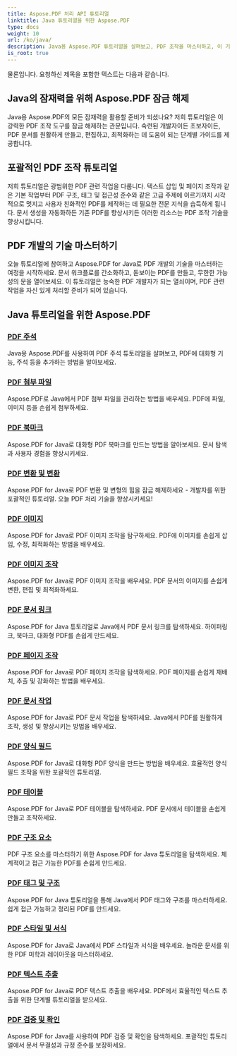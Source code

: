 ```yaml
---
title: Aspose.PDF 처리 API 튜토리얼
linktitle: Java 튜토리얼을 위한 Aspose.PDF
type: docs
weight: 10
url: /ko/java/
description: Java용 Aspose.PDF 튜토리얼을 살펴보고, PDF 조작을 마스터하고, 이 기능을 활용해 원활하게 PDF를 생성, 편집, 최적화하세요.
is_root: true
---
```

물론입니다. 요청하신 제목을 포함한 텍스트는 다음과 같습니다.

## Java의 잠재력을 위해 Aspose.PDF 잠금 해제

Java용 Aspose.PDF의 모든 잠재력을 활용할 준비가 되셨나요? 저희 튜토리얼은 이 강력한 PDF 조작 도구를 잠금 해제하는 관문입니다. 숙련된 개발자이든 초보자이든, PDF 문서를 원활하게 만들고, 편집하고, 최적화하는 데 도움이 되는 단계별 가이드를 제공합니다.

## 포괄적인 PDF 조작 튜토리얼

저희 튜토리얼은 광범위한 PDF 관련 작업을 다룹니다. 텍스트 삽입 및 페이지 조작과 같은 기본 작업부터 PDF 구조, 태그 및 접근성 준수와 같은 고급 주제에 이르기까지 시각적으로 멋지고 사용자 친화적인 PDF를 제작하는 데 필요한 전문 지식을 습득하게 됩니다. 문서 생성을 자동화하든 기존 PDF를 향상시키든 이러한 리소스는 PDF 조작 기술을 향상시킵니다.

## PDF 개발의 기술 마스터하기

오늘 튜토리얼에 참여하고 Aspose.PDF for Java로 PDF 개발의 기술을 마스터하는 여정을 시작하세요. 문서 워크플로를 간소화하고, 돋보이는 PDF를 만들고, 무한한 가능성의 문을 열어보세요. 이 튜토리얼은 능숙한 PDF 개발자가 되는 열쇠이며, PDF 관련 작업을 자신 있게 처리할 준비가 되어 있습니다.

## Java 튜토리얼을 위한 Aspose.PDF

### [PDF 주석](./pdf-annotations/)
Java용 Aspose.PDF를 사용하여 PDF 주석 튜토리얼을 살펴보고, PDF에 대화형 기능, 주석 등을 추가하는 방법을 알아보세요.
### [PDF 첨부 파일](./pdf-attachments/)
Aspose.PDF로 Java에서 PDF 첨부 파일을 관리하는 방법을 배우세요. PDF에 파일, 이미지 등을 손쉽게 첨부하세요.
### [PDF 북마크](./pdf-bookmarks/)
Aspose.PDF for Java로 대화형 PDF 북마크를 만드는 방법을 알아보세요. 문서 탐색과 사용자 경험을 향상시키세요.
### [PDF 변환 및 변환](./pdf-conversion-transformation/)
Aspose.PDF for Java로 PDF 변환 및 변형의 힘을 잠금 해제하세요 - 개발자를 위한 포괄적인 튜토리얼. 오늘 PDF 처리 기술을 향상시키세요!
### [PDF 이미지](./pdf-images/)
Aspose.PDF for Java로 PDF 이미지 조작을 탐구하세요. PDF에 이미지를 손쉽게 삽입, 수정, 최적화하는 방법을 배우세요.
### [PDF 이미지 조작](./pdf-image-manipulation/)
Aspose.PDF for Java로 PDF 이미지 조작을 배우세요. PDF 문서의 이미지를 손쉽게 변환, 편집 및 최적화하세요.
### [PDF 문서 링크](./pdf-document-links/)
Aspose.PDF for Java 튜토리얼로 Java에서 PDF 문서 링크를 탐색하세요. 하이퍼링크, 북마크, 대화형 PDF를 손쉽게 만드세요.
### [PDF 페이지 조작](./pdf-page-manipulation/)
Aspose.PDF for Java로 PDF 페이지 조작을 탐색하세요. PDF 페이지를 손쉽게 재배치, 추출 및 강화하는 방법을 배우세요.
### [PDF 문서 작업](./pdf-document-operations/)
Aspose.PDF for Java로 PDF 문서 작업을 탐색하세요. Java에서 PDF를 원활하게 조작, 생성 및 향상시키는 방법을 배우세요.
### [PDF 양식 필드](./pdf-form-fields/)
Aspose.PDF for Java로 대화형 PDF 양식을 만드는 방법을 배우세요. 효율적인 양식 필드 조작을 위한 포괄적인 튜토리얼.
### [PDF 테이블](./pdf-tables/)
Aspose.PDF for Java로 PDF 테이블을 탐색하세요. PDF 문서에서 테이블을 손쉽게 만들고 조작하세요. 
### [PDF 구조 요소](./pdf-structure-elements/)
PDF 구조 요소를 마스터하기 위한 Aspose.PDF for Java 튜토리얼을 탐색하세요. 체계적이고 접근 가능한 PDF를 손쉽게 만드세요.
### [PDF 태그 및 구조](./pdf-tags-and-structure/)
Aspose.PDF for Java 튜토리얼을 통해 Java에서 PDF 태그와 구조를 마스터하세요. 쉽게 접근 가능하고 정리된 PDF를 만드세요.
### [PDF 스타일 및 서식](./pdf-styles-and-formatting/)
Aspose.PDF for Java로 Java에서 PDF 스타일과 서식을 배우세요. 놀라운 문서를 위한 PDF 미학과 레이아웃을 마스터하세요.
### [PDF 텍스트 추출](./pdf-text-extraction/)
Aspose.PDF for Java로 PDF 텍스트 추출을 배우세요. PDF에서 효율적인 텍스트 추출을 위한 단계별 튜토리얼을 받으세요.
### [PDF 검증 및 확인](./pdf-validation-and-verification/)
Aspose.PDF for Java를 사용하여 PDF 검증 및 확인을 탐색하세요. 포괄적인 튜토리얼에서 문서 무결성과 규정 준수를 보장하세요.